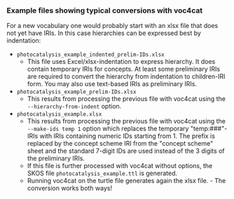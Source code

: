 ### Example files showing typical conversions with voc4cat

For a new vocabulary one would probably start with an xlsx file that does not yet have IRIs.
In this case hierarchies can be expressed best by indentation:

- `photocatalysis_example_indented_prelim-IDs.xlsx`
  - This file uses Excel/xlsx-indentation to express hierarchy. It does contain temporary IRIs for concepts. At least some preliminary IRIs are required to convert the hierarchy from indentation to children-IRI form. You may also use text-based IRIs as preliminary IRIs.
- `photocatalysis_example_prelim-IDs.xlsx`
  - This results from processing the previous file with voc4cat using the `--hierarchy-from-indent` option.
- `photocatalysis_example.xlsx`
  - This results from processing the previous file with voc4cat using the `--make-ids temp 1` option which replaces the temporary "temp:###"-IRIs with IRIs containing numeric IDs starting from 1. The prefix is replaced by the concept scheme IRI from the "concept scheme" sheet and the standard 7-digit IDs are used instead of the 3 digits of the preliminary IRIs.
  - If this file is further processed with voc4cat without options, the SKOS file `photocatalysis_example.ttl` is generated.
  - Running voc4cat on the turtle file generates again the xlsx file. - The conversion works both ways!
